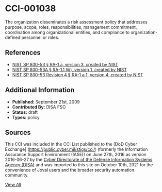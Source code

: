 # CCI-001038

The organization disseminates a risk assessment policy that addresses purpose, scope, roles, responsibilities, management commitment, coordination among organizational entities, and compliance to organization-defined personnel or roles.

## References ##

* [NIST SP 800-53 § RA-1 a, version 3, created by NIST](http://csrc.nist.gov/publications/PubsSPs.html)
* [NIST SP 800-53A § RA-1.1 (iii), version 1, created by NIST](http://csrc.nist.gov/publications/PubsSPs.html)
* [NIST SP 800-53 Revision 4 § RA-1 a 1, version 4, created by NIST](http://csrc.nist.gov/publications/PubsSPs.html)


## Additional Information ##

* **Published:** September 21st, 2009
* **Contributed By:** DISA FSO
* **Status:** draft
* **Types:** policy

## Sources ##

This CCI was included in the CCI List published to the [DoD Cyber Exchange]
(https://public.cyber.mil/stigs/cci/) (formerly the Information Assurance Support Environment
(IASE)) on June 27th, 2016 as version 2016-06-27 by the [Cyber Directorate of the Defense 
Information Systems Agency (DISA)](https://public.cyber.mil/about-cyber/) and was imported to 
this site on October 10th, 2021 for the convenience of Joval users and the broader security automation community.

[View All](../README.md)
